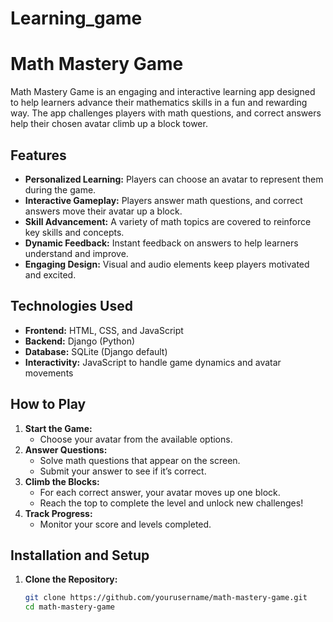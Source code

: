 # Learning_game

# Math Mastery Game

Math Mastery Game is an engaging and interactive learning app designed to help learners advance their mathematics skills in a fun and rewarding way. The app challenges players with math questions, and correct answers help their chosen avatar climb up a block tower.

## Features

- **Personalized Learning:** Players can choose an avatar to represent them during the game.
- **Interactive Gameplay:** Players answer math questions, and correct answers move their avatar up a block.
- **Skill Advancement:** A variety of math topics are covered to reinforce key skills and concepts.
- **Dynamic Feedback:** Instant feedback on answers to help learners understand and improve.
- **Engaging Design:** Visual and audio elements keep players motivated and excited.

## Technologies Used

- **Frontend:** HTML, CSS, and JavaScript
- **Backend:** Django (Python)
- **Database:** SQLite (Django default)
- **Interactivity:** JavaScript to handle game dynamics and avatar movements

## How to Play

1. **Start the Game:**
   - Choose your avatar from the available options.
2. **Answer Questions:**
   - Solve math questions that appear on the screen.
   - Submit your answer to see if it’s correct.
3. **Climb the Blocks:**
   - For each correct answer, your avatar moves up one block.
   - Reach the top to complete the level and unlock new challenges!
4. **Track Progress:**
   - Monitor your score and levels completed.

## Installation and Setup

1. **Clone the Repository:**
   ```bash
   git clone https://github.com/yourusername/math-mastery-game.git
   cd math-mastery-game
